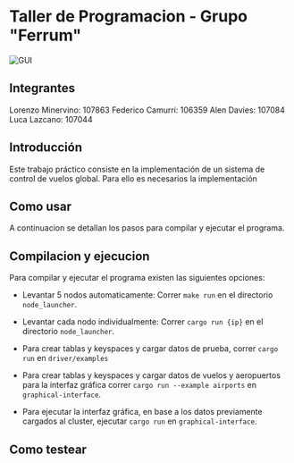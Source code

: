 # Taller de Programacion - Grupo "Ferrum"

![GUI](https://github.com/user-attachments/assets/7e9b9e5e-4c07-437f-9e3b-480523320984)

## Integrantes

Lorenzo Minervino: 107863
Federico Camurri: 106359
Alen Davies: 107084
Luca Lazcano: 107044

## Introducción

Este trabajo práctico consiste en la implementación de un sistema de control de vuelos global. Para ello es necesarios la implementación

## Como usar

A continuacion se detallan los pasos para compilar y ejecutar el programa.

## Compilacion y ejecucion

Para compilar y ejecutar el programa existen las siguientes opciones:

-   Levantar 5 nodos automaticamente: Correr `make run` en el directorio `node_launcher`.
-   Levantar cada nodo individualmente: Correr `cargo run {ip}` en el directorio `node_launcher`.

-   Para crear tablas y keyspaces y cargar datos de prueba, correr `cargo run` en `driver/examples`
-   Para crear tablas y keyspaces y cargar datos de vuelos y aeropuertos para la interfaz gráfica correr `cargo run --example airports` en `graphical-interface`.
-   Para ejecutar la interfaz gráfica, en base a los datos previamente cargados al cluster, ejecutar `cargo run` en `graphical-interface`.

## Como testear
